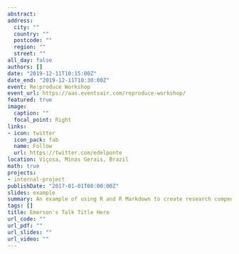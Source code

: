 ```yaml
---
abstract: 
address:
  city: ""
  country: ""
  postcode: ""
  region: ""
  street: ""
all_day: false
authors: []
date: "2019-12-11T10:15:00Z"
date_end: "2019-12-11T10:30:00Z"
event: Re:produce Workshop
event_url: https://aas.eventsair.com/reproduce-workshop/
featured: true
image:
  caption: ""
  focal_point: Right
links:
- icon: twitter
  icon_pack: fab
  name: Follow
  url: https://twitter.com/edelponte
location: Viçosa, Minas Gerais, Brazil
math: true
projects:
- internal-project
publishDate: "2017-01-01T00:00:00Z"
slides: example
summary: An example of using R and R Markdown to create research compendia.
tags: []
title: Emerson's Talk Title Here
url_code: ""
url_pdf: ""
url_slides: ""
url_video: ""
---
```


